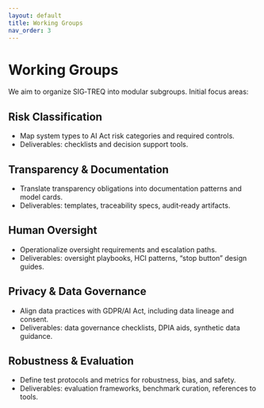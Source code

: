 ```yaml
---
layout: default
title: Working Groups
nav_order: 3
---
```


# Working Groups

We aim to organize SIG‑TREQ  into modular subgroups. Initial focus areas:

## Risk Classification
- Map system types to AI Act risk categories and required controls.
- Deliverables: checklists and decision support tools.

## Transparency & Documentation
- Translate transparency obligations into documentation patterns and model cards.
- Deliverables: templates, traceability specs, audit‑ready artifacts.

## Human Oversight
- Operationalize oversight requirements and escalation paths.
- Deliverables: oversight playbooks, HCI patterns, “stop button” design guides.

## Privacy & Data Governance
- Align data practices with GDPR/AI Act, including data lineage and consent.
- Deliverables: data governance checklists, DPIA aids, synthetic data guidance.

## Robustness & Evaluation
- Define test protocols and metrics for robustness, bias, and safety.
- Deliverables: evaluation frameworks, benchmark curation, references to tools.
